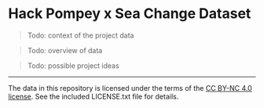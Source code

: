 # Hack Pompey x Sea Change Dataset

> Todo: context of the project data

> Todo: overview of data

> Todo: possible project ideas

<hr>

The data in this repository is licensed under the terms of the [CC BY-NC 4.0 license](https://creativecommons.org/licenses/by-nc/4.0/). See the included LICENSE.txt file for details.
